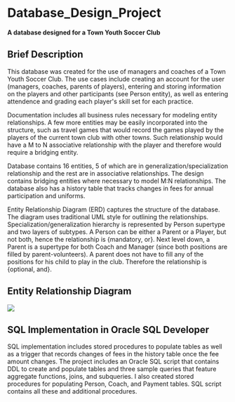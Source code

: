 # Database_Design_Project
**A database designed for a Town Youth Soccer Club**<br>

## Brief Description
This database was created for the use of managers and coaches of a Town Youth Soccer Club. The use cases include creating an account for the user (managers, coaches, parents of players), entering and storing information on the players and other participants (see Person entity), as well as entering attendence and grading each player's skill set for each practice. <br>

Documentation includes all business rules necessary for modeling entity relationships. A few more entities may be easily incorporated into the structure, such as travel games that would record the games played by the players of the current town club with other towns. Such relationship would have a M to N associative relationship with the player and therefore would require a bridging entity. <br>

Database contains 16 entities, 5 of which are in generalization/specialization relationship and the rest are in associative relationships. The design contains bridging entities where necessary to model M:N relationships. The database also has a history table that tracks changes in fees for annual participation and uniforms.<br>

Entity Relationship Diagram (ERD) captures the structure of the database. The diagram uses traditional UML style for outlining the relationships. Specialization/generalization hierarchy is represented by Person supertype and two layers of subtypes. A Person can be either a Parent or a Player, but not both, hence the relationship is {mandatory, or}. Next level down, a Parent is a supertype for both Coach and Manager (since both positions are filled by parent-volunteers). A parent does not have to fill any of the positions for his child to play in the club. Therefore the relationship is {optional, and}.

## Entity Relationship Diagram
<img src=https://ichervachidze.github.io/images/ERD.png>

## SQL Implementation in Oracle SQL Developer
SQL implementation includes stored procedures to populate tables as well as a trigger that records changes of fees in the history table once the fee amount changes. The project includes an Oracle SQL script that contains DDL to create and populate tables and three sample queries that feature aggregate functions, joins, and subqueries. I also created stored procedures for populating Person, Coach, and Payment tables. SQL script contains all these and additional procedures.
